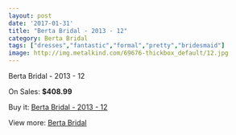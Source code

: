 ```yaml
---
layout: post
date: '2017-01-31'
title: "Berta Bridal - 2013 - 12"
category: Berta Bridal
tags: ["dresses","fantastic","formal","pretty","bridesmaid"]
image: http://img.metalkind.com/69676-thickbox_default/12.jpg
---
```

Berta Bridal - 2013 - 12

On Sales: **$408.99**
<a href="https://www.metalkind.com/en/berta-bridal/784-12.html"><amp-img layout="responsive" width="600" height="600" src="//img.metalkind.com/69676-thickbox_default/12.jpg" alt="Berta Bridal - 2013 - 12 0" /></a>

Buy it: [Berta Bridal - 2013 - 12](https://www.metalkind.com/en/berta-bridal/784-12.html "Berta Bridal - 2013 - 12")

View more: [Berta Bridal](https://www.metalkind.com/en/22-berta-bridal "Berta Bridal")